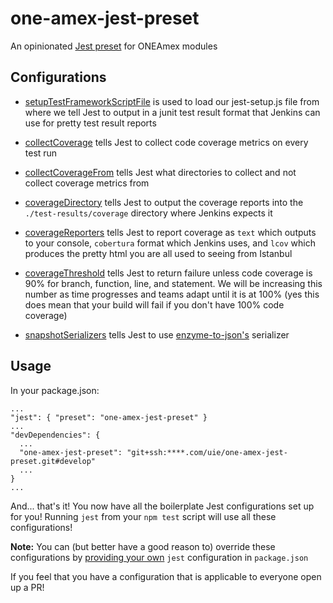 one-amex-jest-preset
========

An opinionated [Jest preset](http://facebook.github.io/jest/docs/configuration.html#preset-string) for ONEAmex modules

Configurations
------------

- [setupTestFrameworkScriptFile](http://facebook.github.io/jest/docs/configuration.html#setuptestframeworkscriptfile-string) is used to load our jest-setup.js file from where we tell Jest to output in a junit test result format that Jenkins can use for pretty test result reports

- [collectCoverage](http://facebook.github.io/jest/docs/configuration.html#collectcoverage-boolean) tells Jest to collect code coverage metrics on every test run

- [collectCoverageFrom](http://facebook.github.io/jest/docs/configuration.html#collectcoveragefrom-array) tells Jest what directories to collect and not collect coverage metrics from

- [coverageDirectory](http://facebook.github.io/jest/docs/configuration.html#coveragedirectory-string) tells Jest to output the coverage reports into the ```./test-results/coverage``` directory
where Jenkins expects it

- [coverageReporters](http://facebook.github.io/jest/docs/configuration.html#coveragereporters-array-string) tells Jest to report coverage as ```text``` which outputs to your console, ```cobertura``` format which Jenkins uses, and ```lcov``` which produces the pretty html you are all used to seeing from Istanbul

- [coverageThreshold](http://facebook.github.io/jest/docs/configuration.html#coveragethreshold-object) tells Jest to return failure unless code coverage is 90% for branch, function, line, and statement. We will be increasing this number as time progresses and teams adapt until it is at 100% (yes this does mean that your build will fail if you don't have 100% code coverage)

- [snapshotSerializers](http://facebook.github.io/jest/docs/configuration.html#snapshotserializers-array-string) tells Jest to use [enzyme-to-json's](https://github.com/adriantoine/enzyme-to-json) serializer

Usage
-----
In your package.json:
```
...
"jest": { "preset": "one-amex-jest-preset" }
...
"devDependencies": {
  ...
  "one-amex-jest-preset": "git+ssh:****.com/uie/one-amex-jest-preset.git#develop"
  ...
}
...
```
And... that's it! You now have all the boilerplate Jest configurations set up for you! Running ```jest``` from your ```npm test``` script will use all these configurations!

**Note:** You can (but better have a good reason to) override these configurations by [providing your own](http://facebook.github.io/jest/docs/configuration.html) ```jest``` configuration in ```package.json```

If you feel that you have a configuration that is applicable to everyone open up a PR!
